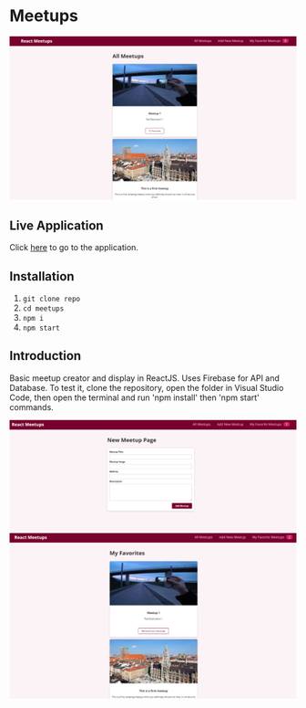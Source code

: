 # Meetups

![Meetups](https://github.com/arturguimaraes/meetups/blob/main/public/meetups1.PNG?raw=true)

## Live Application

Click [here](https://arturguimaraes.github.io/meetups/) to go to the application.

## Installation

1. `git clone repo`
2. `cd meetups`
3. `npm i`
4. `npm start`

## Introduction

Basic meetup creator and display in ReactJS.
Uses Firebase for API and Database.
To test it, clone the repository, open the folder in Visual Studio Code, then open the terminal and run 'npm install' then 'npm start' commands.

![Meetups](https://github.com/arturguimaraes/meetups/blob/main/public/meetups2.PNG?raw=true)
![Meetups](https://github.com/arturguimaraes/meetups/blob/main/public/meetups3.PNG?raw=true)
